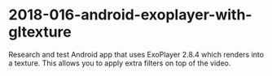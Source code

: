 # 2018-016-android-exoplayer-with-gltexture

Research and test Android app that uses ExoPlayer 2.8.4 which
renders into a texture. This allows you to apply extra filters on
top of the video.
